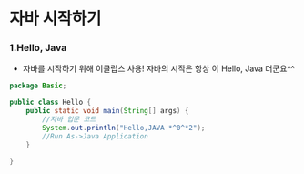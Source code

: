 # 자바 시작하기

### 1.Hello, Java

* 자바를 시작하기 위해 이클립스 사용! 자바의  시작은 항상 이 Hello, Java 더군요^^

```java
package Basic;

public class Hello {
	public static void main(String[] args) {
		//자바 입문 코드
		System.out.println("Hello,JAVA *^0^*2");
		//Run As->Java Application
	}

}

```





